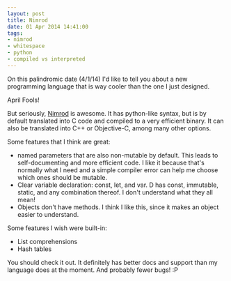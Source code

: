 ```yaml
---
layout: post
title: Nimrod
date: 01 Apr 2014 14:41:00
tags:
- nimrod
- whitespace
- python
- compiled vs interpreted
---
```


On this palindromic date (4/1/14) I'd like to tell you about a new programming language that is way cooler than the one I just designed.

April Fools!

But seriously, [Nimrod](http://nimrod-lang.org) is awesome. It has python-like syntax, but is by default translated into C code and compiled to a very efficient binary. It can also be translated into C++ or Objective-C, among many other options.

Some features that I think are great:
* named parameters that are also non-mutable by default. This leads to self-documenting and more efficient code. I like it because that's normally what I need and a simple compiler error can help me choose which ones should be mutable.
* Clear variable declaration: const, let, and var. D has const, immutable, static, and any combination thereof. I don't understand what they all mean!
* Objects don't have methods. I think I like this, since it makes an object easier to understand.

Some features I wish were built-in:
* List comprehensions
* Hash tables

You should check it out. It definitely has better docs and support than my language does at the moment. And probably fewer bugs! :P

